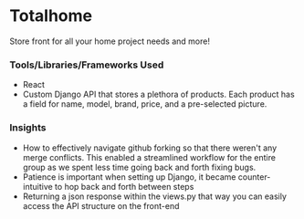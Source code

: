 # Totalhome
Store front for all your home project needs and more!


### Tools/Libraries/Frameworks Used
- React
- Custom Django API that stores a plethora of products. Each product has a field for name, model, brand, price, and a pre-selected picture.

### Insights
- How to effectively navigate github forking so that there weren't any merge conflicts.  This enabled a streamlined workflow for the entire group as we spent less time going back and forth fixing bugs.
- Patience is important when setting up Django, it became counter-intuitive to hop back and forth between steps
- Returning a json response within the views.py that way you can easily access the API structure on the front-end
